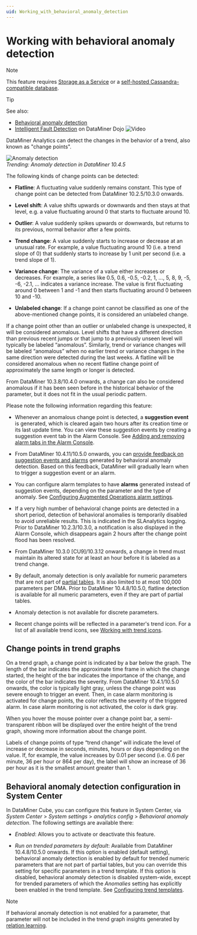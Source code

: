 ```yaml
---
uid: Working_with_behavioral_anomaly_detection
---
```


# Working with behavioral anomaly detection

> [!NOTE]
> This feature requires [Storage as a Service](xref:STaaS) or a [self-hosted Cassandra-compatible database](xref:Supported_system_data_storage_architectures).

> [!TIP]
> See also:
>
> - [Behavioral anomaly detection](xref:Behavioral_anomaly_detection)
> - [Intelligent Fault Detection](https://community.dataminer.services/video/intelligent-fault-detection-in-action) on DataMiner Dojo ![Video](~/user-guide/images/video_Duo.png)

DataMiner Analytics can detect the changes in the behavior of a trend, also known as "change points".

![Anomaly detection](~/user-guide/images/Anomaly_Detection.png)<br>*Trending: Anomaly detection in DataMiner 10.4.5*

The following kinds of change points can be detected:

- **Flatline**: A fluctuating value suddenly remains constant. This type of change point can be detected from DataMiner 10.2.5/10.3.0 onwards.

- **Level shift**: A value shifts upwards or downwards and then stays at that level, e.g. a value fluctuating around 0 that starts to fluctuate around 10.

- **Outlier**: A value suddenly spikes upwards or downwards, but returns to its previous, normal behavior after a few points.

- **Trend change**: A value suddenly starts to increase or decrease at an unusual rate. For example, a value fluctuating around 10 (i.e. a trend slope of 0) that suddenly starts to increase by 1 unit per second (i.e. a trend slope of 1).

- **Variance change**: The variance of a value either increases or decreases. For example, a series like 0.5, 0.6, -0.5, -0.2, 1, …, 5, 8, 9, -5, -6, -2.1, … indicates a variance increase. The value is first fluctuating around 0 between 1 and -1 and then starts fluctuating around 0 between 10 and -10.

- **Unlabeled change**: If a change point cannot be classified as one of the above-mentioned change points, it is considered an unlabeled change.

If a change point other than an outlier or unlabeled change is unexpected, it will be considered anomalous. Level shifts that have a different direction than previous recent jumps or that jump to a previously unseen level will typically be labeled “anomalous”. Similarly, trend or variance changes will be labeled “anomalous” when no earlier trend or variance changes in the same direction were detected during the last weeks. A flatline will be considered anomalous when no recent flatline change point of approximately the same length or longer is detected.

From DataMiner 10.3.8/10.4.0 onwards<!-- RN 36664 -->, a change can also be considered anomalous if it has been seen before in the historical behavior of the parameter, but it does not fit in the usual periodic pattern.

Please note the following information regarding this feature:

- Whenever an anomalous change point is detected, a **suggestion event** is generated, which is cleared again two hours after its creation time or its last update time. You can view these suggestion events by creating a suggestion event tab in the Alarm Console. See [Adding and removing alarm tabs in the Alarm Console](xref:ChangingTheAlarmConsoleLayout#adding-and-removing-alarm-tabs-in-the-alarm-console).

- From DataMiner 10.4.11/10.5.0 onwards<!--RN 39945-->, you can [provide feedback on suggestion events and alarms](xref:Providing_user_feedback) generated by behavioral anomaly detection. Based on this feedback, DataMiner will gradually learn when to trigger a suggestion event or an alarm.

- You can configure alarm templates to have **alarms** generated instead of suggestion events, depending on the parameter and the type of anomaly. See [Configuring Augmented Operations alarm settings](xref:Configuring_anomaly_detection_alarms).

- If a very high number of behavioral change points are detected in a short period, detection of behavioral anomalies is temporarily disabled to avoid unreliable results. This is indicated in the SLAnalytics logging. Prior to DataMiner 10.2.3/10.3.0, a notification is also displayed in the Alarm Console, which disappears again 2 hours after the change point flood has been resolved.

- From DataMiner 10.3.0 [CU9]/10.3.12 onwards<!--RN 37571-->, a change in trend must maintain its altered state for at least an hour before it is labeled as a trend change.

- By default, anomaly detection is only available for numeric parameters that are not part of [partial tables](xref:Table_parameters#partial-tables). It is also limited to at most 100,000 parameters per DMA. Prior to DataMiner 10.4.8/10.5.0, flatline detection is available for all numeric parameters, even if they are part of partial tables.

- Anomaly detection is not available for discrete parameters. <!-- RN 35465 -->

- Recent change points will be reflected in a parameter's trend icon. For a list of all available trend icons, see [Working with trend icons](xref:Working_with_trend_icons).

## Change points in trend graphs

On a trend graph, a change point is indicated by a bar below the graph. The length of the bar indicates the approximate time frame in which the change started, the height of the bar indicates the importance of the change, and the color of the bar indicates the severity. From DataMiner 10.4.1/10.5.0 onwards<!-- RN 37827 -->, the color is typically light gray, unless the change point was severe enough to trigger an event. Then, in case alarm monitoring is activated for change points, the color reflects the severity of the triggered alarm. In case alarm monitoring is not activated, the color is dark gray.

When you hover the mouse pointer over a change point bar, a semi-transparent ribbon will be displayed over the entire height of the trend graph, showing more information about the change point.

Labels of change points of type “trend change” will indicate the level of increase or decrease in seconds, minutes, hours or days depending on the value. If, for example, the value increases by 0.01 per second (i.e. 0.6 per minute, 36 per hour or 864 per day), the label will show an increase of 36 per hour as it is the smallest amount greater than 1.

## Behavioral anomaly detection configuration in System Center

In DataMiner Cube, you can configure this feature in System Center, via *System Center* > *System settings* > *analytics config* > *Behavioral anomaly detection*. The following settings are available there:

- *Enabled*: Allows you to activate or deactivate this feature.

- *Run on trended parameters by default*: Available from DataMiner 10.4.8/10.5.0 onwards<!-- RN 39691+39692 -->. If this option is enabled (default setting), behavioral anomaly detection is enabled by default for trended numeric parameters that are not part of partial tables, but you can override this setting for specific parameters in a trend template. If this option is disabled, behavioral anomaly detection is disabled system-wide, except for trended parameters of which the *Anomalies* setting has explicitly been enabled in the trend template. See [Configuring trend templates](xref:Configuring_trend_templates).

> [!NOTE]
> If behavioral anomaly detection is not enabled for a parameter, that parameter will not be included in the trend graph insights generated by [relation learning](xref:Working_with_relation_learning).
